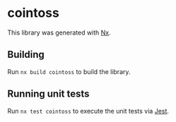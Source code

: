 # cointoss

This library was generated with [Nx](https://nx.dev).

## Building

Run `nx build cointoss` to build the library.

## Running unit tests

Run `nx test cointoss` to execute the unit tests via [Jest](https://jestjs.io).

